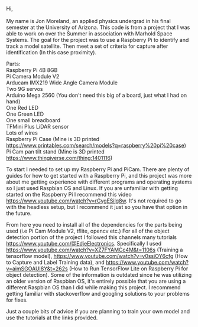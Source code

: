 Hi,<br/>
<br/>
My name is Jon Moreland, an applied physics undergrad in his final semester at the University of Arizona. This code is from a project that I was able to work on over the Summer in association with Marhold Space Systems. The goal for the project was to use a Raspberry Pi to identify and track a model satellite. Then meet a set of criteria for capture after identification (In this case proximity).<br/>

Parts:<br/>
Raspberry Pi 4B 8GB<br/>
Pi Camera Module V2<br/>
Arducam IMX219 Wide Angle Camera Module<br/> 
Two 9G servos<br/>
Arduino Mega 2560 (You don't need this big of a board, just what I had on hand)<br/>
One Red LED<br/>
One Green LED<br/>
One small breadboard<br/>
TFMini Plus LiDAR sensor<br/>
Lots of wires<br/>
Raspberry Pi Case (Mine is 3D printed https://www.printables.com/search/models?q=raspberry%20pi%20case)<br/>
Pi Cam pan tilt stand (Mine is 3D printed https://www.thingiverse.com/thing:1401116)<br/>

To start I needed to set up my Raspberry Pi and PiCam. There are plenty of guides for how to get started with a Raspberry Pi, and this project was more about me getting experience with different programs and operating systems so I just used Raspbian OS and Linux. If you are unfamiliar with getting started on the Raspberry Pi I recommend this video https://www.youtube.com/watch?v=rGygESilg8w. It's not required to go with the headless setup, but I recommend it just so you have that option in the future.

From here you need to install all of the dependencies for the parts being used (i.e Pi Cam Module V2, tflite, opencv etc.) For all of the object detection portion of the project I followed this channels many tutorials https://www.youtube.com/@EdjeElectronics. Specifically I used https://www.youtube.com/watch?v=XZ7FYAMCc4M&t=1106s (Training a tensorflow model), https://www.youtube.com/watch?v=v0ssiOY6cfg (How to Capture and Label Training data), and https://www.youtube.com/watch?v=aimSGOAUI8Y&t=262s (How to Run TensorFlow Lite on Raspberry Pi for object detection). Some of the information is outdated since he was utilizing an older version of Raspbian OS, it's entirely possible that you are using a different Raspbian OS than I did while making this project. I recommend getting familiar with stackoverflow and googling solutions to your problems for fixes.

Just a couple bits of advice if you are planning to train your own model and use the tutorials at the links provided.
